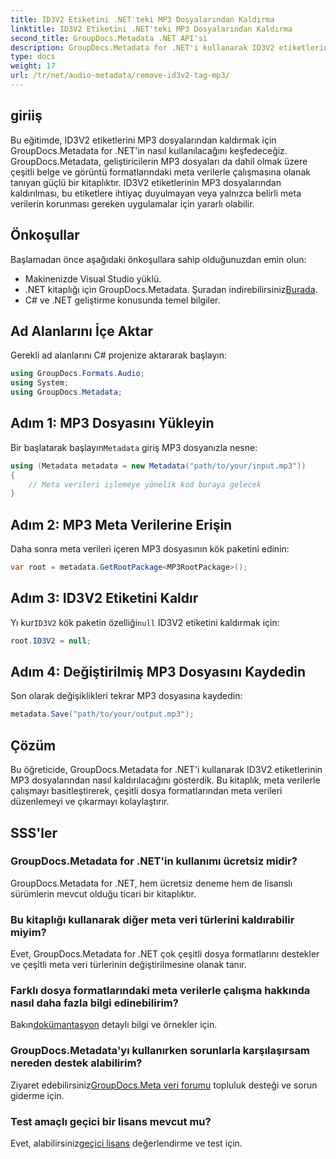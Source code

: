 ```yaml
---
title: ID3V2 Etiketini .NET'teki MP3 Dosyalarından Kaldırma
linktitle: ID3V2 Etiketini .NET'teki MP3 Dosyalarından Kaldırma
second_title: GroupDocs.Metadata .NET API'si
description: GroupDocs.Metadata for .NET'i kullanarak ID3V2 etiketlerini MP3 dosyalarından nasıl kaldıracağınızı öğrenin. C# projelerinizde meta verileri verimli bir şekilde yönetin.
type: docs
weight: 17
url: /tr/net/audio-metadata/remove-id3v2-tag-mp3/
---
```

## giriiş
Bu eğitimde, ID3V2 etiketlerini MP3 dosyalarından kaldırmak için GroupDocs.Metadata for .NET'in nasıl kullanılacağını keşfedeceğiz. GroupDocs.Metadata, geliştiricilerin MP3 dosyaları da dahil olmak üzere çeşitli belge ve görüntü formatlarındaki meta verilerle çalışmasına olanak tanıyan güçlü bir kitaplıktır. ID3V2 etiketlerinin MP3 dosyalarından kaldırılması, bu etiketlere ihtiyaç duyulmayan veya yalnızca belirli meta verilerin korunması gereken uygulamalar için yararlı olabilir.
## Önkoşullar
Başlamadan önce aşağıdaki önkoşullara sahip olduğunuzdan emin olun:
- Makinenizde Visual Studio yüklü.
-  .NET kitaplığı için GroupDocs.Metadata. Şuradan indirebilirsiniz[Burada](https://releases.groupdocs.com/metadata/net/).
- C# ve .NET geliştirme konusunda temel bilgiler.

## Ad Alanlarını İçe Aktar
Gerekli ad alanlarını C# projenize aktararak başlayın:
```csharp
using GroupDocs.Formats.Audio;
using System;
using GroupDocs.Metadata;
```
## Adım 1: MP3 Dosyasını Yükleyin
 Bir başlatarak başlayın`Metadata` giriş MP3 dosyanızla nesne:
```csharp
using (Metadata metadata = new Metadata("path/to/your/input.mp3"))
{
    // Meta verileri işlemeye yönelik kod buraya gelecek
}
```
## Adım 2: MP3 Meta Verilerine Erişin
Daha sonra meta verileri içeren MP3 dosyasının kök paketini edinin:
```csharp
var root = metadata.GetRootPackage<MP3RootPackage>();
```
## Adım 3: ID3V2 Etiketini Kaldır
 Yı kur`ID3V2` kök paketin özelliği`null` ID3V2 etiketini kaldırmak için:
```csharp
root.ID3V2 = null;
```
## Adım 4: Değiştirilmiş MP3 Dosyasını Kaydedin
Son olarak değişiklikleri tekrar MP3 dosyasına kaydedin:
```csharp
metadata.Save("path/to/your/output.mp3");
```

## Çözüm
Bu öğreticide, GroupDocs.Metadata for .NET'i kullanarak ID3V2 etiketlerinin MP3 dosyalarından nasıl kaldırılacağını gösterdik. Bu kitaplık, meta verilerle çalışmayı basitleştirerek, çeşitli dosya formatlarından meta verileri düzenlemeyi ve çıkarmayı kolaylaştırır.

## SSS'ler
### GroupDocs.Metadata for .NET'in kullanımı ücretsiz midir?
GroupDocs.Metadata for .NET, hem ücretsiz deneme hem de lisanslı sürümlerin mevcut olduğu ticari bir kitaplıktır.
### Bu kitaplığı kullanarak diğer meta veri türlerini kaldırabilir miyim?
Evet, GroupDocs.Metadata for .NET çok çeşitli dosya formatlarını destekler ve çeşitli meta veri türlerinin değiştirilmesine olanak tanır.
### Farklı dosya formatlarındaki meta verilerle çalışma hakkında nasıl daha fazla bilgi edinebilirim?
 Bakın[dokümantasyon](https://reference.groupdocs.com/metadata/net/) detaylı bilgi ve örnekler için.
### GroupDocs.Metadata'yı kullanırken sorunlarla karşılaşırsam nereden destek alabilirim?
 Ziyaret edebilirsiniz[GroupDocs.Meta veri forumu](https://forum.groupdocs.com/c/metadata/14) topluluk desteği ve sorun giderme için.
### Test amaçlı geçici bir lisans mevcut mu?
Evet, alabilirsiniz[geçici lisans](https://purchase.groupdocs.com/temporary-license/) değerlendirme ve test için.